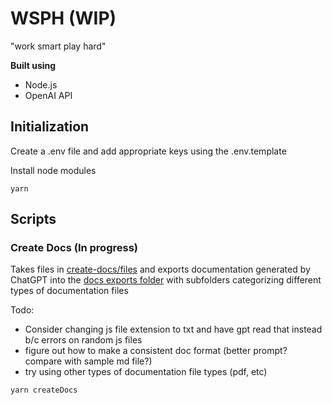 # WSPH (WIP)

"work smart play hard"

**Built using**

- Node.js
- OpenAI API

## Initialization

Create a .env file and add appropriate keys using the .env.template

Install node modules

```
yarn
```

## Scripts

### Create Docs (In progress)

Takes files in [create-docs/files](./src/create-doc-from-js/files) and exports documentation generated by ChatGPT into the [docs exports folder](./exports/docs/) with subfolders categorizing different types of documentation files

Todo:

- Consider changing js file extension to txt and have gpt read that instead b/c errors on random js files
- figure out how to make a consistent doc format (better prompt? compare with sample md file?)
- try using other types of documentation file types (pdf, etc)

```
yarn createDocs
```
